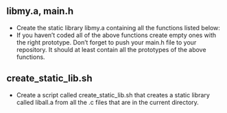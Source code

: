 ## libmy.a, main.h
- Create the static library libmy.a containing all the functions listed below:
- If you haven’t coded all of the above functions create empty ones with the right prototype.
Don’t forget to push your main.h file to your repository. It should at least contain all the prototypes of the above functions.

## create_static_lib.sh
- Create a script called create_static_lib.sh that creates a static library called liball.a from all the .c files that are in the current directory.
